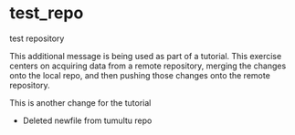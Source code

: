 # test_repo
test repository

This additional message is being used as part of a tutorial. This exercise centers on acquiring data from a remote repository, merging the changes onto the local repo, and then pushing those changes onto the remote repository.

This is another change for the tutorial
- Deleted newfile from tumultu repo
